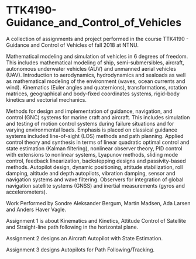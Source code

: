 # TTK4190-Guidance_and_Control_of_Vehicles

A collection of assignments and project performed in the course TTK4190 - Guidance and Control of Vehicles of fall 2018 at NTNU.

Mathematical modeling and simulation of vehicles in 6 degrees of freedom. This includes mathematical modeling of ship, semi-submersibles, aircraft, autonomous underwater vehicles (AUV) and unmanned aerial vehicles (UAV). Introduction to aerodynamics, hydrodynamics and sealoads as well as mathematical modeling of the environment (waves, ocean currents and wind). Kinematics (Euler angles and quaternions), transformations, rotation matrices, geographical and body-fixed coordinates systems, rigid-body kinetics and vectorial mechanics.

Methods for design and implementation of guidance, navigation, and control (GNC) systems for marine craft and aircraft. This includes simulation and testing of motion control systems during failure situations and for varying environmental loads. Emphasis is placed on classical guidance systems included line-of-sight (LOS) methods and path planning. Applied control theory and synthesis in terms of linear quadratic optimal control and state estimation (Kalman filtering), nonlinear observer theory, PID control with extensions to nonlinear systems, Lyapunov methods, sliding mode control, feedback linearization, backstepping designs and passivity-based methods. Autopilot design, dynamic positioning, attitude stabilization, roll damping, altitude and depth autopilots, vibration damping, sensor and navigation systems and wave filtering. Observers for integration of global navigation satellite systems (GNSS) and inertial measurements (gyros and accelerometers).

Work Performed by Sondre Aleksander Bergum, Martin Madsen, Ada Larsen and Anders Haver Vagle.

Assignment 1 is about Kinematics and Kinetics, Attitude Control of Satellite and Straight-line path following in the horizontal plane.

Assignment 2 designs an Aircraft Autopilot with State Estimation.

Assignment 3 designs Autopilots for Path Following/Tracking.
